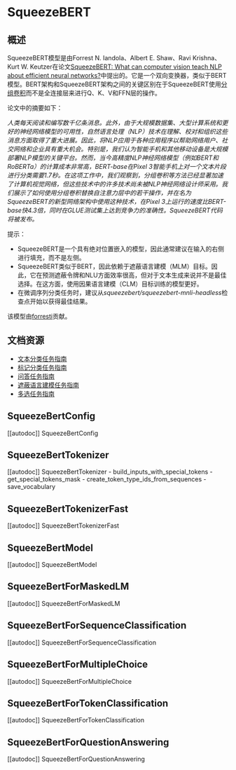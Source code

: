 <!--版权2020年The HuggingFace团队。版权所有。

根据Apache许可证第2.0版（“许可证”），您不得使用此文件，除非符合许可证的规定。您可以在以下位置获取许可证的副本

http://www.apache.org/licenses/LICENSE-2.0

除非适用法律要求或书面同意，否则根据许可证分发的软件是基于“按原样” BASIS，不附带任何形式的明示或暗示的担保或条件。请参阅许可证以了解许可证下的具体权限和限制。

⚠️请注意，此文件保存在Markdown中，但包含我们的文档生成器的特定语法（类似于MDX），可能无法在您的Markdown查看器中正确渲染。

-->

# SqueezeBERT

## 概述

SqueezeBERT模型是由Forrest N. Iandola、Albert E. Shaw、Ravi Krishna、Kurt W. Keutzer在论文[SqueezeBERT: What can computer vision teach NLP about efficient neural networks?](https://arxiv.org/abs/2006.11316)中提出的。它是一个双向变换器，类似于BERT模型。BERT架构和SqueezeBERT架构之间的关键区别在于SqueezeBERT使用[分组卷积](https://blog.yani.io/filter-group-tutorial)而不是全连接层来进行Q、K、V和FFN层的操作。

论文中的摘要如下：

*人类每天阅读和编写数千亿条消息。此外，由于大规模数据集、大型计算系统和更好的神经网络模型的可用性，自然语言处理（NLP）技术在理解、校对和组织这些消息方面取得了重大进展。因此，将NLP应用于各种应用程序以帮助网络用户、社交网络和企业具有重大机会。特别是，我们认为智能手机和其他移动设备是大规模部署NLP模型的关键平台。然而，当今高精度NLP神经网络模型（例如BERT和RoBERTa）的计算成本非常高，BERT-base在Pixel 3智能手机上对一个文本片段进行分类需要1.7秒。在这项工作中，我们观察到，分组卷积等方法已经显著加速了计算机视觉网络，但这些技术中的许多技术尚未被NLP神经网络设计师采用。我们展示了如何使用分组卷积替换自注意力层中的若干操作，并在名为SqueezeBERT的新型网络架构中使用这种技术，在Pixel 3上运行的速度比BERT-base快4.3倍，同时在GLUE测试集上达到竞争力的准确性。SqueezeBERT代码将被发布。*

提示：

- SqueezeBERT是一个具有绝对位置嵌入的模型，因此通常建议在输入的右侧进行填充，而不是左侧。
- SqueezeBERT类似于BERT，因此依赖于遮蔽语言建模（MLM）目标。因此，它在预测遮蔽令牌和NLU方面效率很高，但对于文本生成来说并不是最佳选择。在这方面，使用因果语言建模（CLM）目标训练的模型更好。
- 在微调序列分类任务时，建议从*squeezebert/squeezebert-mnli-headless*检查点开始以获得最佳结果。

该模型由[forresti](https://huggingface.co/forresti)贡献。

## 文档资源

- [文本分类任务指南](../tasks/sequence_classification)
- [标记分类任务指南](../tasks/token_classification)
- [问答任务指南](../tasks/question_answering)
- [遮蔽语言建模任务指南](../tasks/masked_language_modeling)
- [多选任务指南](../tasks/multiple_choice)

## SqueezeBertConfig

[[autodoc]] SqueezeBertConfig

## SqueezeBertTokenizer

[[autodoc]] SqueezeBertTokenizer
    - build_inputs_with_special_tokens
    - get_special_tokens_mask
    - create_token_type_ids_from_sequences
    - save_vocabulary

## SqueezeBertTokenizerFast

[[autodoc]] SqueezeBertTokenizerFast

## SqueezeBertModel

[[autodoc]] SqueezeBertModel

## SqueezeBertForMaskedLM

[[autodoc]] SqueezeBertForMaskedLM

## SqueezeBertForSequenceClassification

[[autodoc]] SqueezeBertForSequenceClassification

## SqueezeBertForMultipleChoice

[[autodoc]] SqueezeBertForMultipleChoice

## SqueezeBertForTokenClassification

[[autodoc]] SqueezeBertForTokenClassification

## SqueezeBertForQuestionAnswering

[[autodoc]] SqueezeBertForQuestionAnswering